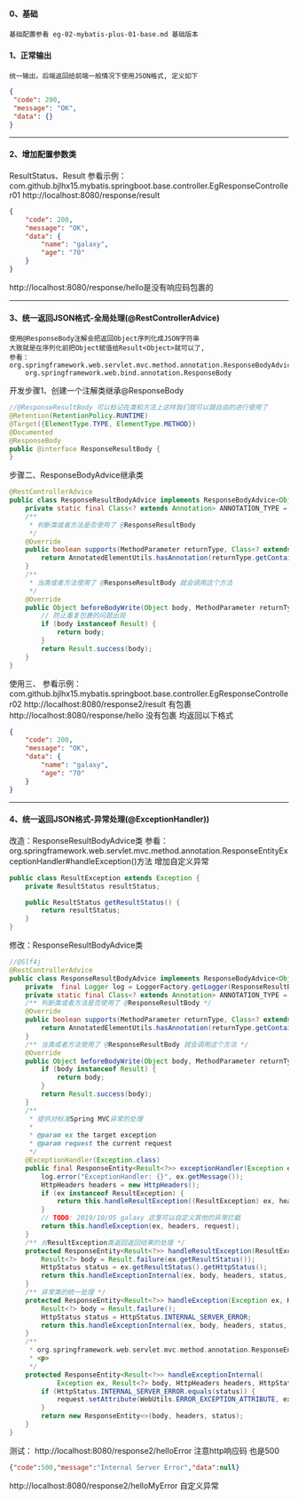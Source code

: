 #### 0、基础
    基础配置参看 eg-02-mybatis-plus-01-base.md 基础版本
    
#### 1、正常输出
    统一输出，后端返回给前端一般情况下使用JSON格式, 定义如下
```json
{
 "code": 200,
 "message": "OK",
 "data": {}
}
```

------------------------------------------------------------
#### 2、增加配置参数类
ResultStatus、Result
参看示例：com.github.bjlhx15.mybatis.springboot.base.controller.EgResponseController01
http://localhost:8080/response/result
```json
{
    "code": 200,
    "message": "OK",
    "data": {
        "name": "galaxy",
        "age": "70"
    }
}
```
http://localhost:8080/response/hello是没有响应码包裹的

------------------------------------------------------------
#### 3、统一返回JSON格式-全局处理(@RestControllerAdvice)
    使用@ResponseBody注解会把返回Object序列化成JSON字符串
    大致就是在序列化前把Object赋值给Result<Object>就可以了, 
    参看：org.springframework.web.servlet.mvc.method.annotation.ResponseBodyAdvice
        org.springframework.web.bind.annotation.ResponseBody
开发步骤1、创建一个注解类继承@ResponseBody
```java
//@ResponseResultBody 可以标记在类和方法上这样我们就可以跟自由的进行使用了
@Retention(RetentionPolicy.RUNTIME)
@Target({ElementType.TYPE, ElementType.METHOD})
@Documented
@ResponseBody
public @interface ResponseResultBody {
}
```
步骤二、ResponseBodyAdvice继承类
```java
@RestControllerAdvice
public class ResponseResultBodyAdvice implements ResponseBodyAdvice<Object> {
    private static final Class<? extends Annotation> ANNOTATION_TYPE = ResponseResultBody.class;
    /**
     * 判断类或者方法是否使用了 @ResponseResultBody
     */
    @Override
    public boolean supports(MethodParameter returnType, Class<? extends HttpMessageConverter<?>> converterType) {
        return AnnotatedElementUtils.hasAnnotation(returnType.getContainingClass(), ANNOTATION_TYPE) || returnType.hasMethodAnnotation(ANNOTATION_TYPE);
    }
    /**
     * 当类或者方法使用了 @ResponseResultBody 就会调用这个方法
     */
    @Override
    public Object beforeBodyWrite(Object body, MethodParameter returnType, MediaType selectedContentType, Class<? extends HttpMessageConverter<?>> selectedConverterType, ServerHttpRequest request, ServerHttpResponse response) {
        // 防止重复包裹的问题出现
        if (body instanceof Result) {
            return body;
        }
        return Result.success(body);
    }
}
```
使用三、
参看示例：com.github.bjlhx15.mybatis.springboot.base.controller.EgResponseController02
http://localhost:8080/response2/result 有包裹
http://localhost:8080/response/hello  没有包裹
均返回以下格式
```json
{
    "code": 200,
    "message": "OK",
    "data": {
        "name": "galaxy",
        "age": "70"
    }
}
```

------------------------------------------------------------
#### 4、统一返回JSON格式-异常处理(@ExceptionHandler))
改造：ResponseResultBodyAdvice类
    参看：org.springframework.web.servlet.mvc.method.annotation.ResponseEntityExceptionHandler#handleException()方法
增加自定义异常
```java
public class ResultException extends Exception {
    private ResultStatus resultStatus;

    public ResultStatus getResultStatus() {
        return resultStatus;
    }
}
```
修改：ResponseResultBodyAdvice类
```java
//@Slf4j
@RestControllerAdvice
public class ResponseResultBodyAdvice implements ResponseBodyAdvice<Object> {
    private  final Logger log = LoggerFactory.getLogger(ResponseResultBodyAdvice.class);
    private static final Class<? extends Annotation> ANNOTATION_TYPE = ResponseResultBody.class;
    /** 判断类或者方法是否使用了 @ResponseResultBody */
    @Override
    public boolean supports(MethodParameter returnType, Class<? extends HttpMessageConverter<?>> converterType) {
        return AnnotatedElementUtils.hasAnnotation(returnType.getContainingClass(), ANNOTATION_TYPE) || returnType.hasMethodAnnotation(ANNOTATION_TYPE);
    }
    /** 当类或者方法使用了 @ResponseResultBody 就会调用这个方法 */
    @Override
    public Object beforeBodyWrite(Object body, MethodParameter returnType, MediaType selectedContentType, Class<? extends HttpMessageConverter<?>> selectedConverterType, ServerHttpRequest request, ServerHttpResponse response) {
        if (body instanceof Result) {
            return body;
        }
        return Result.success(body);
    }
    /**
     * 提供对标准Spring MVC异常的处理
     *
     * @param ex the target exception
     * @param request the current request
     */
    @ExceptionHandler(Exception.class)
    public final ResponseEntity<Result<?>> exceptionHandler(Exception ex, WebRequest request) {
        log.error("ExceptionHandler: {}", ex.getMessage());
        HttpHeaders headers = new HttpHeaders();
        if (ex instanceof ResultException) {
            return this.handleResultException((ResultException) ex, headers, request);
        }
        // TODO: 2019/10/05 galaxy 这里可以自定义其他的异常拦截
        return this.handleException(ex, headers, request);
    }
    /** 对ResultException类返回返回结果的处理 */
    protected ResponseEntity<Result<?>> handleResultException(ResultException ex, HttpHeaders headers, WebRequest request) {
        Result<?> body = Result.failure(ex.getResultStatus());
        HttpStatus status = ex.getResultStatus().getHttpStatus();
        return this.handleExceptionInternal(ex, body, headers, status, request);
    }
    /** 异常类的统一处理 */
    protected ResponseEntity<Result<?>> handleException(Exception ex, HttpHeaders headers, WebRequest request) {
        Result<?> body = Result.failure();
        HttpStatus status = HttpStatus.INTERNAL_SERVER_ERROR;
        return this.handleExceptionInternal(ex, body, headers, status, request);
    }
    /**
     * org.springframework.web.servlet.mvc.method.annotation.ResponseEntityExceptionHandler#handleExceptionInternal(java.lang.Exception, java.lang.Object, org.springframework.http.HttpHeaders, org.springframework.http.HttpStatus, org.springframework.web.context.request.WebRequest)
     * <p>
     */
    protected ResponseEntity<Result<?>> handleExceptionInternal(
            Exception ex, Result<?> body, HttpHeaders headers, HttpStatus status, WebRequest request) {
        if (HttpStatus.INTERNAL_SERVER_ERROR.equals(status)) {
            request.setAttribute(WebUtils.ERROR_EXCEPTION_ATTRIBUTE, ex, WebRequest.SCOPE_REQUEST);
        }
        return new ResponseEntity<>(body, headers, status);
    }
}
```
测试：
http://localhost:8080/response2/helloError  注意http响应码 也是500
```json
{"code":500,"message":"Internal Server Error","data":null}
```
http://localhost:8080/response2/helloMyError  自定义异常

